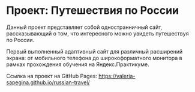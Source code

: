 # Проект: Путешествия по России
Данный проект представляет собой одностранничный сайт, рассказывающий о том, что интересного можно увидеть путешествуя по России.

Первый выполненный адаптивный сайт для различный расширений экрана: от мобильного телефона до широкоформатного монитора в рамках прохождения обучения на Яндекс.Практикуме.

Ссылка на проект на GitHub Pages: https://valeria-sapegina.github.io/russian-travel/

